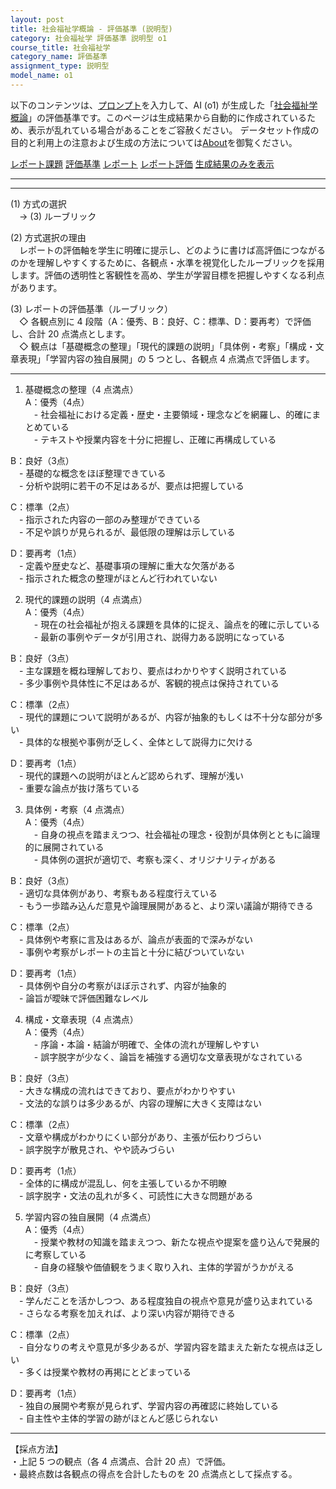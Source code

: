 ```yaml
---
layout: post
title: 社会福祉学概論 - 評価基準 (説明型)
category: 社会福祉学 評価基準 説明型 o1
course_title: 社会福祉学
category_name: 評価基準
assignment_type: 説明型
model_name: o1
---
```


以下のコンテンツは、[プロンプト](https://github.com/takedatoshiyuki/synthetic_assignments/tree/main/generated/社会福祉学/o1/prompt_評価基準-説明型.md)を入力して、AI (o1) が生成した「[社会福祉学概論](/contents/社会福祉学/)」の評価基準です。このページは生成結果から自動的に作成されているため、表示が乱れている場合があることをご容赦ください。
データセット作成の目的と利用上の注意および生成の方法については[About](/About)を御覧ください。

[レポート課題](../レポート課題-説明型)
[評価基準](../評価基準-説明型)
[レポート](../レポート-説明型)
[レポート評価](../レポート評価-説明型)
[生成結果のみを表示](https://github.com/takedatoshiyuki/synthetic_assignments/tree/main/generated/社会福祉学/o1/評価基準-説明型.md)
  

***
***
  
(1) 方式の選択  
　→ (3) ルーブリック

(2) 方式選択の理由  
　レポートの評価軸を学生に明確に提示し、どのように書けば高評価につながるのかを理解しやすくするために、各観点・水準を視覚化したルーブリックを採用します。評価の透明性と客観性を高め、学生が学習目標を把握しやすくなる利点があります。

(3) レポートの評価基準（ルーブリック）  
　◇ 各観点別に 4 段階（A：優秀、B：良好、C：標準、D：要再考）で評価し、合計 20 点満点とします。  
　◇ 観点は「基礎概念の整理」「現代的課題の説明」「具体例・考察」「構成・文章表現」「学習内容の独自展開」の 5 つとし、各観点 4 点満点で評価します。

----------------------------------------------------------------------
1. 基礎概念の整理（4 点満点）  
A：優秀（4点）  
　- 社会福祉における定義・歴史・主要領域・理念などを網羅し、的確にまとめている  
　- テキストや授業内容を十分に把握し、正確に再構成している  

B：良好（3点）  
　- 基礎的な概念をほぼ整理できている  
　- 分析や説明に若干の不足はあるが、要点は把握している  

C：標準（2点）  
　- 指示された内容の一部のみ整理ができている  
　- 不足や誤りが見られるが、最低限の理解は示している  

D：要再考（1点）  
　- 定義や歴史など、基礎事項の理解に重大な欠落がある  
　- 指示された概念の整理がほとんど行われていない  

2. 現代的課題の説明（4 点満点）  
A：優秀（4点）  
　- 現在の社会福祉が抱える課題を具体的に捉え、論点を的確に示している  
　- 最新の事例やデータが引用され、説得力ある説明になっている  

B：良好（3点）  
　- 主な課題を概ね理解しており、要点はわかりやすく説明されている  
　- 多少事例や具体性に不足はあるが、客観的視点は保持されている  

C：標準（2点）  
　- 現代的課題について説明があるが、内容が抽象的もしくは不十分な部分が多い  
　- 具体的な根拠や事例が乏しく、全体として説得力に欠ける  

D：要再考（1点）  
　- 現代的課題への説明がほとんど認められず、理解が浅い  
　- 重要な論点が抜け落ちている  

3. 具体例・考察（4 点満点）  
A：優秀（4点）  
　- 自身の視点を踏まえつつ、社会福祉の理念・役割が具体例とともに論理的に展開されている  
　- 具体例の選択が適切で、考察も深く、オリジナリティがある  

B：良好（3点）  
　- 適切な具体例があり、考察もある程度行えている  
　- もう一歩踏み込んだ意見や論理展開があると、より深い議論が期待できる  

C：標準（2点）  
　- 具体例や考察に言及はあるが、論点が表面的で深みがない  
　- 事例や考察がレポートの主旨と十分に結びついていない  

D：要再考（1点）  
　- 具体例や自分の考察がほぼ示されず、内容が抽象的  
　- 論旨が曖昧で評価困難なレベル  

4. 構成・文章表現（4 点満点）  
A：優秀（4点）  
　- 序論・本論・結論が明確で、全体の流れが理解しやすい  
　- 誤字脱字が少なく、論旨を補強する適切な文章表現がなされている  

B：良好（3点）  
　- 大きな構成の流れはできており、要点がわかりやすい  
　- 文法的な誤りは多少あるが、内容の理解に大きく支障はない  

C：標準（2点）  
　- 文章や構成がわかりにくい部分があり、主張が伝わりづらい  
　- 誤字脱字が散見され、やや読みづらい  

D：要再考（1点）  
　- 全体的に構成が混乱し、何を主張しているか不明瞭  
　- 誤字脱字・文法の乱れが多く、可読性に大きな問題がある  

5. 学習内容の独自展開（4 点満点）  
A：優秀（4点）  
　- 授業や教材の知識を踏まえつつ、新たな視点や提案を盛り込んで発展的に考察している  
　- 自身の経験や価値観をうまく取り入れ、主体的学習がうかがえる  

B：良好（3点）  
　- 学んだことを活かしつつ、ある程度独自の視点や意見が盛り込まれている  
　- さらなる考察を加えれば、より深い内容が期待できる  

C：標準（2点）  
　- 自分なりの考えや意見が多少あるが、学習内容を踏まえた新たな視点は乏しい  
　- 多くは授業や教材の再掲にとどまっている  

D：要再考（1点）  
　- 独自の展開や考察が見られず、学習内容の再確認に終始している  
　- 自主性や主体的学習の跡がほとんど感じられない  

----------------------------------------------------------------------
【採点方法】  
・上記 5 つの観点（各 4 点満点、合計 20 点）で評価。  
・最終点数は各観点の得点を合計したものを 20 点満点として採点する。
